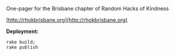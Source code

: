 One-pager for the Brisbane chapter of Random Hacks of Kindness

[http://rhokbrisbane.org](http://rhokbrisbane.org)

**Deployment:**

    rake build;
    rake publish
